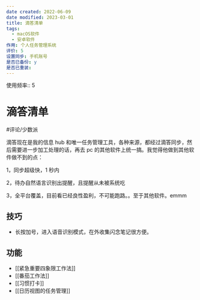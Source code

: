 ```yaml
---
date created: 2022-06-09
date modified: 2023-03-01
title: 滴答清单
tags:
  - macOS软件
  - 安卓软件
作用: 个人任务管理系统
评价: 5
设置同步: 手机账号
是否已备份: y
是否已重装:
---
```

使用频率:: 5

# 滴答清单

#评论/少数派

滴答现在是我的信息 hub 和唯一任务管理工具，各种来源，都经过滴答同步，然后需要进一步加工处理的话，再去 pc 的其他软件上统一搞。我觉得他做到其他软件做不到的点：

1，同步超级快，1 秒内

2，待办自然语言识别出提醒，且提醒从未被系统吃

3，全平台覆盖，目前看已经良性盈利，不可能跑路。。至于其他软件。emmm

## 技巧

- 长按加号，进入语音识别模式，在外收集闪念笔记很方便。

## 功能

- [[紧急重要四象限工作法]]
- [[番茄工作法]]
- [[习惯打卡]]
- [[日历视图的任务管理]]
